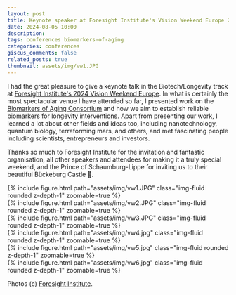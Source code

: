 ```yaml
---
layout: post
title: Keynote speaker at Foresight Institute's Vision Weekend Europe 2024
date: 2024-08-05 10:00
description: 
tags: conferences biomarkers-of-aging
categories: conferences
giscus_comments: false
related_posts: true
thumbnail: assets/img/vw1.JPG
---
```


I had the great pleasure to give a keynote talk in the Biotech/Longevity track at [Foresight Institute's 2024 Vision Weekend Europe](https://foresight.org/vw2024eu/). In what is certainly the most spectacular venue I have attended so far, I presented work on the [Biomarkers of Aging Consortium](https://www.agingconsortium.org) and how we aim to establish reliable biomarkers for longevity interventions.
Apart from presenting our work, I learned a lot about other fields and ideas too, including nanotechnology, quantum biology, terraforming mars, and others, and met fascinating people including scientists, entrepreneurs and investors.

Thanks so much to Foresight Institute for the invitation and fantastic organisation, all other speakers and attendees for making it a truly special weekend, and the Prince of Schaumburg-Lippe for inviting us to their beautiful Bückeburg Castle 🏰.

<div class="row mt-3">
    <div class="col-sm mt-3 mt-md-0">
        {% include figure.html path="assets/img/vw1.JPG" class="img-fluid rounded z-depth-1" zoomable=true %}
    </div>
    <div class="col-sm mt-3 mt-md-0">
        {% include figure.html path="assets/img/vw2.JPG" class="img-fluid rounded z-depth-1" zoomable=true %}
    </div>
    <div class="col-sm mt-3 mt-md-0">
        {% include figure.html path="assets/img/vw3.JPG" class="img-fluid rounded z-depth-1" zoomable=true %}
    </div>
</div>

<div class="row mt-3">
    <div class="col-sm mt-3 mt-md-0">
        {% include figure.html path="assets/img/vw4.jpg" class="img-fluid rounded z-depth-1" zoomable=true %}
    </div>
    <div class="col-sm mt-3 mt-md-0">
        {% include figure.html path="assets/img/vw5.jpg" class="img-fluid rounded z-depth-1" zoomable=true %}
    </div>
    <div class="col-sm mt-3 mt-md-0">
        {% include figure.html path="assets/img/vw6.jpg" class="img-fluid rounded z-depth-1" zoomable=true %}
    </div>
</div>

Photos (c) [Foresight Institute](https://foresight.org/).